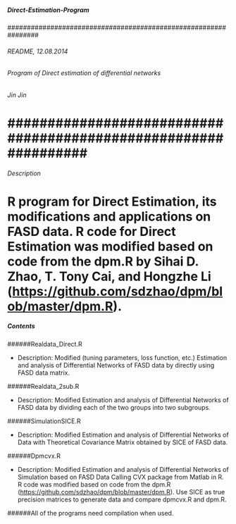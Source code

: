 ##### Direct-Estimation-Program
################################################################
###### README, 12.08.2014
###### Program of Direct estimation of differential networks
###### Jin Jin
################################################################
==============================================================
###### Description
R program for Direct Estimation, its modifications and applications on FASD data. 
R code for Direct Estimation was modified based on code from the dpm.R by 
Sihai D. Zhao, T. Tony Cai, and Hongzhe Li (https://github.com/sdzhao/dpm/blob/master/dpm.R).
==============================================================
##### Contents
######Realdata_Direct.R
- Description: Modified (tuning parameters, loss function, etc.) Estimation and analysis 
               of Differential Networks of FASD data by directly using FASD data matrix.

######Realdata_2sub.R
- Description: Modified Estimation and analysis of Differential Networks of FASD data 
               by dividing each of the two groups into two subgroups.

######SimulationSICE.R
- Description: Modified Estimation and analysis of Differential Networks of Data with 
               Theoretical Covariance Matrix obtained by SICE of FASD data.

######Dpmcvx.R
- Description: Modified Estimation and analysis of Differential Networks of Simulation 
               based on FASD Data Calling CVX package from Matlab in R. R code was modified 
               based on code from the dpm.R (https://github.com/sdzhao/dpm/blob/master/dpm.R).
               Use SICE as true precision matrices to generate data and compare dpmcvx.R
               and dpm.R.

######All of the programs need compilation when used.
